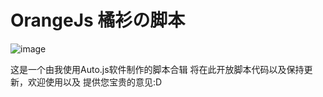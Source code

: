 # OrangeJs 橘衫の脚本
![image](https://github.com/Orange-shirt/OrangeJs/blob/master/OrangeJs_logo.png)

这是一个由我使用Auto.js软件制作的脚本合辑
将在此开放脚本代码以及保持更新，欢迎使用以及
提供您宝贵的意见:D
